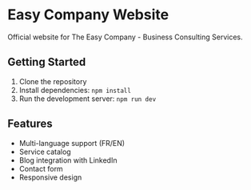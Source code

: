 # Easy Company Website

Official website for The Easy Company - Business Consulting Services.

## Getting Started

1. Clone the repository
2. Install dependencies: `npm install`
3. Run the development server: `npm run dev`

## Features

- Multi-language support (FR/EN)
- Service catalog
- Blog integration with LinkedIn
- Contact form
- Responsive design